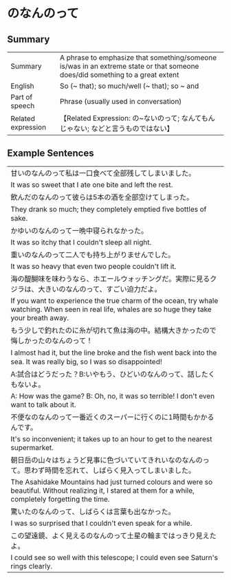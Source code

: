 # のなんのって

## Summary

<table><tr>   <td>Summary</td>   <td>A phrase to emphasize that something/someone is/was in an extreme state or that someone does/did something to a great extent</td></tr><tr>   <td>English</td>   <td>So (~ that); so much/well (~ that); so ~ and</td></tr><tr>   <td>Part of speech</td>   <td>Phrase (usually used in conversation)</td></tr><tr>   <td>Related expression</td>   <td>【Related Expression: の~ないのって; なんてもんじゃない; などと言うものではない】</td></tr></table>

## Example Sentences

<table><tr><td>甘いのなんのって私は一口食べて全部残してしまいました。</td></tr><tr><td>It was so sweet that I ate one bite and left the rest.</td></tr><tr><td>飲んだのなんのって彼らは5本の酒を全部空けてしまった。</td></tr><tr><td>They drank so much; they completely emptied ﬁve bottles of sake.</td></tr><tr><td>かゆいのなんのって一晩中寝られなかった。</td></tr><tr><td>It was so itchy that I couldn't sleep all night.</td></tr><tr><td>重いのなんのって二人でも持ち上がりませんでした。</td></tr><tr><td>It was so heavy that even two people couldn't lift it.</td></tr><tr><td>海の醍醐味を味わうなら、ホエールウォッチングだ。実際に見るクジラは、大きいのなんのって、すごい迫力だよ。</td></tr><tr><td>If you want to experience the true charm of the ocean, try whale watching. When seen in real life, whales are so huge they take your breath away.</td></tr><tr><td>もう少しで釣れたのに糸が切れて魚は海の中。結構大きかったので悔しかったのなんのって！</td></tr><tr><td>I almost had it, but the line broke and the ﬁsh went back into the sea. It was really big, so I was so disappointed!</td></tr><tr><td>A:試合はどうだった？B:いやもう、ひどいのなんのって、話したくもないよ。</td></tr><tr><td>A: How was the game? B: Oh, no, it was so terrible! I don't even want to talk about it.</td></tr><tr><td>不便なのなんのって一番近くのスーパーに行くのに1時間もかかるんです。</td></tr><tr><td>It's so inconvenient; it takes up to an hour to get to the nearest supermarket.</td></tr><tr><td>朝日岳の山々はちょうど見事に色づいていてきれいなのなんのって。思わず時間を忘れて、しばらく見入ってしまいました。</td></tr><tr><td>The Asahidake Mountains had just turned colours and were so beautiful. Without realizing it, I stared at them for a while, completely forgetting the time.</td></tr><tr><td>驚いたのなんのって、しばらくは言葉も出なかった。</td></tr><tr><td>I was so surprised that I couldn't even speak for a while.</td></tr><tr><td>この望遠鏡、よく見えるのなんのって土星の輪まではっきり見えたよ。</td></tr><tr><td>I could see so well with this telescope; I could even see Saturn's rings clearly.</td></tr></table>

